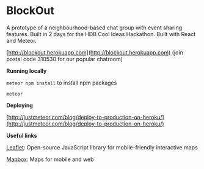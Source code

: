 BlockOut
========

A prototype of a neighbourhood-based chat group with event sharing features. Built in 2 days for the HDB Cool Ideas Hackathon. Built with React and Meteor.

[http://blockout.herokuapp.com](http://blockout.herokuapp.com) (join postal code 310530 for our popular chatroom)


**Running locally**

`meteor npm install` to install npm packages

`meteor` 

**Deploying**

[http://justmeteor.com/blog/deploy-to-production-on-heroku/](http://justmeteor.com/blog/deploy-to-production-on-heroku/)

**Useful links**

[Leaflet](http://leafletjs.com/): Open-source JavaScript library
for mobile-friendly interactive maps

[Mapbox](https://www.mapbox.com/): Maps for mobile and web
